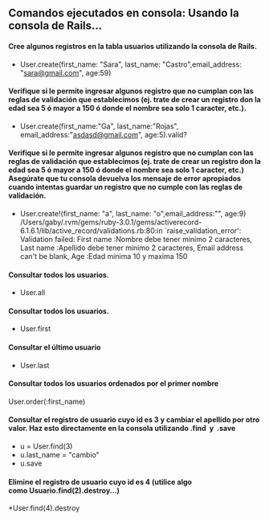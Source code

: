 ## Comandos ejecutados en consola: Usando la consola de Rails...

#### Cree algunos registros en la tabla usuarios utilizando la consola de Rails.
* User.create(first_name: "Sara", last_name: "Castro",email_address: "sara@gmail.com", age:59) 

#### Verifique si le permite ingresar algunos registro que no cumplan con las reglas de validación que establecimos (ej. trate de crear un registro don la edad sea 5 ó mayor a 150 ó donde el nombre sea solo 1 caracter, etc.).
* User.create(first_name:"Ga", last_name:"Rojas", email_address:"asdasd@gmail.com", age:5).valid?

#### Verifique si le permite ingresar algunos registro que no cumplan con las reglas de validación que establecimos (ej. trate de crear un registro don la edad sea 5 ó mayor a 150 ó donde el nombre sea solo 1 caracter, etc.) Asegúrate que tu consola devuelva los mensaje de error apropiados cuando intentas guardar un registro que no cumple con las reglas de validación.
* User.create!(first_name: "a", last_name: "o",email_address:"", age:9) /Users/gaby/.rvm/gems/ruby-3.0.1/gems/activerecord-6.1.6.1/lib/active_record/validations.rb:80:in `raise_validation_error': Validation failed: First name :Nombre debe tener minimo 2 caracteres, Last name :Apellido debe tener minimo 2 caracteres, Email address can't be blank, Age :Edad minima 10 y maxima 150

#### Consultar todos los usuarios.
* User.all

#### Consultar todos los usuarios.
* User.first

#### Consultar el último usuario
* User.last

#### Consultar todos los usuarios ordenados por el primer nombre
User.order(:first_name)

#### Consultar el registro de usuario cuyo id es 3 y cambiar el apellido por otro valor. Haz esto directamente en la consola utilizando .find  y  .save
* u = User.find(3)
* u.last_name = "cambio" 
* u.save

#### Elimine el registro de usuario cuyo id es 4 (utilice algo como Usuario.find(2).destroy...) 
*User.find(4).destroy
